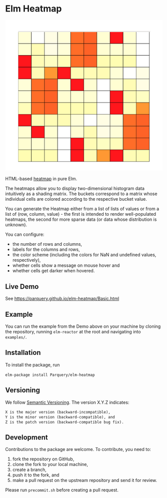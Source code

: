 # Elm Heatmap

![Example 1](screenshots/ex1.jpg)

HTML-based [heatmap](https://en.wikipedia.org/wiki/Heat_map) in pure Elm.

The heatmaps allow you to display two-dimensional histogram data intuitively as a shading matrix. The buckets 
correspond to a matrix whose individual cells are colored according to the respective bucket value.

You can generate the Heatmap either from a list of lists of values or from a list of (row, column, value) - 
the first is intended to render well-populated heatmaps, the second for more sparse data (or data whose distribution 
is unknown).

You can configure:

* the number of rows and columns,
* labels for the columns and rows,
* the color scheme (including the colors for NaN and undefined values, respectively),
* whether cells show a message on mouse hover and
* whether cells get darker when hovered.

## Live Demo
See https://parquery.github.io/elm-heatmap/Basic.html

## Example
You can run the example from the Demo above on your machine by cloning the repository, running `elm-reactor` at the 
root and navigating into `examples/`.

## Installation
To install the package, run 

```elm-package install Parquery/elm-heatmap```


## Versioning
We follow [Semantic Versioning](https://semver.org/spec/v1.0.0.html). The version X.Y.Z indicates:

    X is the major version (backward-incompatible),
    Y is the minor version (backward-compatible), and
    Z is the patch version (backward-compatible bug fix).


## Development
Contributions to the package are welcome. To contribute, you need to:

1) fork the repository on GitHub, 
2) clone the fork to your local machine, 
3) create a branch,
4) push it to the fork, and
5) make a pull request on the upstream repository and send it for review.

Please run `precommit.sh` before creating a pull request.
